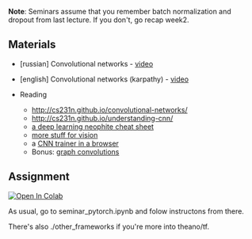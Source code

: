 __Note__: Seminars assume that you remember batch normalization and dropout from last lecture. If you don't, go recap week2.

## Materials
- [russian] Convolutional networks - [video](https://yadi.sk/i/hDIkaR4H3EtnXM)
- [english] Convolutional networks (karpathy) - [video](https://www.youtube.com/watch?v=AQirPKrAyDg)

- Reading
  - http://cs231n.github.io/convolutional-networks/
  - http://cs231n.github.io/understanding-cnn/
  - [a deep learning neophite cheat sheet](http://www.kdnuggets.com/2016/03/must-know-tips-deep-learning-part-1.html)
  - [more stuff for vision](https://bavm2013.splashthat.com/img/events/46439/assets/34a7.ranzato.pdf)
  - a [CNN trainer in a browser](https://cs.stanford.edu/people/karpathy/convnetjs/demo/cifar10.html)
  - Bonus: [graph convolutions](https://colab.research.google.com/drive/155nh8rZ63C7EWBNhbSJzYdab92hPHMTH)

## Assignment

[![Open In Colab](https://colab.research.google.com/assets/colab-badge.svg)](https://colab.research.google.com/github/dmitrii-davidov/ysda-deep-learning/blob/spring2019/week03_convnets/seminar_pytorch.ipynb)

As usual, go to seminar_pytorch.ipynb and folow instructons from there.

There's also ./other_frameworks if you're more into theano/tf.

